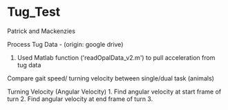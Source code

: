 # Tug_Test

Patrick and Mackenzies

Process Tug Data - (origin: google drive)

1. Used Matlab function ('readOpalData_v2.m') to pull acceleration from tug data

Compare gait speed/ turning velocity between single/dual task (animals)



Turning Velocity (Angular Velocity) 
    1. Find angular velocity at start frame of turn
    2. Find angular velocity at end frame of turn
    3. 

